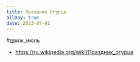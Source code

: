 ```yaml
---
title: Праздник Огурца
allDay: true
date: 2023-07-01
---
```


#движ_июль

- https://ru.wikipedia.org/wiki/Праздник_огурца